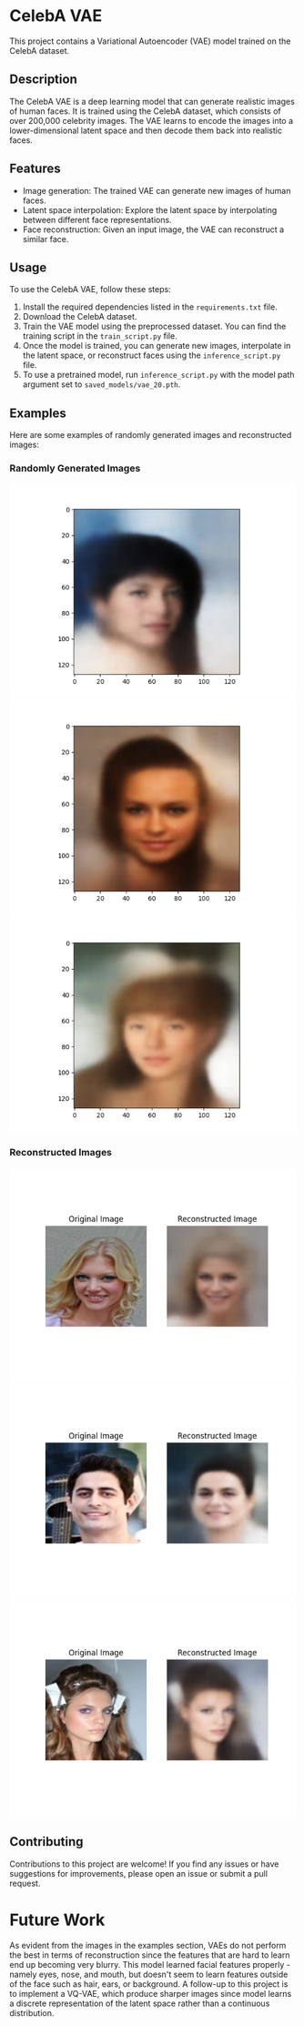 # CelebA VAE

This project contains a Variational Autoencoder (VAE) model trained on the CelebA dataset.

## Description

The CelebA VAE is a deep learning model that can generate realistic images of human faces. It is trained using the CelebA dataset, which consists of over 200,000 celebrity images. The VAE learns to encode the images into a lower-dimensional latent space and then decode them back into realistic faces.

## Features

- Image generation: The trained VAE can generate new images of human faces.
- Latent space interpolation: Explore the latent space by interpolating between different face representations.
- Face reconstruction: Given an input image, the VAE can reconstruct a similar face.

## Usage

To use the CelebA VAE, follow these steps:

1. Install the required dependencies listed in the `requirements.txt` file.
2. Download the CelebA dataset.
3. Train the VAE model using the preprocessed dataset. You can find the training script in the `train_script.py` file.
4. Once the model is trained, you can generate new images, interpolate in the latent space, or reconstruct faces using the `inference_script.py` file.
5. To use a pretrained model, run `inference_script.py` with the model path argument set to `saved_models/vae_20.pth`.

## Examples

Here are some examples of randomly generated images and reconstructed images:

### Randomly Generated Images

![Randomly Generated Image 1](output/image_0.png)
![Randomly Generated Image 2](output/image_1.png)
![Randomly Generated Image 3](output/image_2.png)

### Reconstructed Images

![Reconstructed Image 1](output/reconstructed_image_0.png)
![Reconstructed Image 2](output/reconstructed_image_9.png)
![Reconstructed Image 3](output/reconstructed_image_13.png)


## Contributing

Contributions to this project are welcome! If you find any issues or have suggestions for improvements, please open an issue or submit a pull request.

# Future Work

As evident from the images in the examples section, VAEs do not perform the best in terms of reconstruction since the features that are hard to learn end up becoming very blurry. This model learned facial features properly - namely eyes, nose, and mouth, but doesn't seem to learn features outside of the face such as hair, ears, or background. A follow-up to this project is to implement a VQ-VAE, which produce sharper images since model learns a discrete representation of the latent space rather than a continuous distribution.